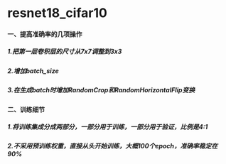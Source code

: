 # resnet18_cifar10
#### 一、提高准确率的几项操作
##### 1.把第一层卷积层的尺寸从7x7调整到3x3
##### 2.增加batch_size
##### 3.在生成batch时增加RandomCrop和RandomHorizontalFlip变换
#### 二、训练细节
##### 1.将训练集成分成两部分，一部分用于训练，一部分用于验证，比例是4:1
##### 2.不采用预训练权重，直接从头开始训练，大概100个epoch，准确率稳定在90%
